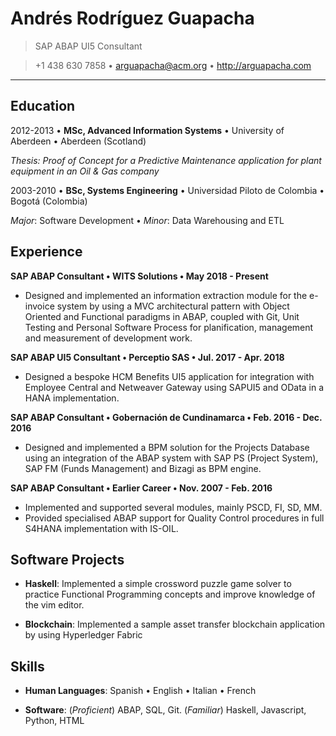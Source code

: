 Andrés Rodríguez Guapacha
=========================

> SAP ABAP UI5 Consultant

> +1 438 630 7858 • <arguapacha@acm.org> • <http://arguapacha.com>

-----

Education
---------

2012-2013 • **MSc, Advanced Information Systems** • University of Aberdeen • Aberdeen (Scotland)

*Thesis: Proof of Concept for a Predictive Maintenance application for plant equipment in an Oil & Gas company*

2003-2010 • **BSc, Systems Engineering** • Universidad Piloto de Colombia • Bogotá (Colombia)

*Major*: Software Development • *Minor*: Data Warehousing and ETL

Experience
----------

**SAP ABAP Consultant • WITS Solutions • May 2018 - Present**

* Designed and implemented an information extraction module for the e-invoice system by using a MVC architectural pattern with Object Oriented and Functional paradigms in ABAP, coupled with Git, Unit Testing and Personal Software Process for planification, management and measurement of development work.


**SAP ABAP UI5 Consultant • Perceptio SAS • Jul. 2017 - Apr. 2018**

* Designed a bespoke HCM Benefits UI5 application for integration with Employee Central and Netweaver Gateway using SAPUI5 and OData in a HANA implementation.

**SAP ABAP Consultant • Gobernación de Cundinamarca • Feb. 2016 - Dec. 2016**

* Designed and implemented a BPM solution for the Projects Database using an integration of the ABAP system with SAP PS (Project System), SAP FM (Funds Management) and Bizagi as BPM engine.

**SAP ABAP Consultant • Earlier Career • Nov. 2007 - Feb. 2016**

* Implemented and supported several modules, mainly PSCD, FI, SD, MM.
* Provided specialised ABAP support for Quality Control procedures in full S4HANA implementation with IS-OIL.

Software Projects
-----------------

* **Haskell**: Implemented a simple crossword puzzle game solver to practice Functional Programming concepts and improve knowledge of the vim editor.

* **Blockchain**: Implemented a sample asset transfer blockchain application by using Hyperledger Fabric

Skills
------

* **Human Languages**: Spanish • English • Italian • French

* **Software**: (*Proficient*) ABAP, SQL, Git. (*Familiar*) Haskell, Javascript, Python, HTML
